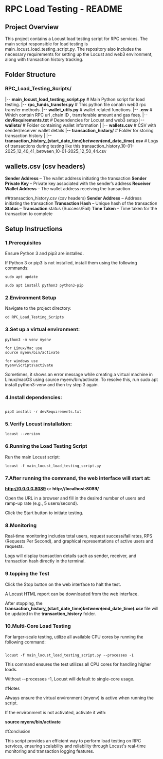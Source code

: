 # RPC Load Testing - README

## Project Overview

This project contains a Locust load testing script for RPC services. The main script responsible for load testing is main_locust_load_testing_script.py. The repository also includes the necessary requirements for setting up the Locust and web3 environment, along with transaction history tracking.

## Folder Structure

### RPC_Load_Testing_Scripts/

|-- **main_locust_load_testing_script.py**  # Main Python script for load testing.
|-- **rpc_funds_transfer.py**  # This python file conatin web3 rpc transfer methods.
|-- **wallet_utils.py**  # wallet related functions.
|-- **.env**  # Which contain RPC url ,chain ID , transferable amount and gas fees.
|-- **devRequirements.txt**              # Dependencies for Locust and web3 setup 
|-- **wallets/**                # Folder containing wallet information 
|   |-- **wallets.csv**                  # CSV with sender/receiver wallet details 
|-- **transaction_history/**             # Folder for storing transaction history 
|   |-- **transaction_history_(start_date_time)_between_(end_date_time).csv**      # Logs of transactions during testing like this transaction_history_10-01-2025_12_40_41_between_10-01-2025_12_50_44.csv


## wallets.csv (csv headers)

__Sender Address__ – The wallet address initiating the transaction 
__Sender Private Key__ – Private key associated with the sender’s address 
__Receiver Wallet Address__ – The wallet address receiving the transaction 

##transaction_history.csv (csv headers)
__Sender Address__ – Address initiating the transaction 
__Transaction Hash__ – Unique hash of the transaction 
__Status – Transaction__ status (Success/Fail) 
__Time Taken__ – Time taken for the transaction to complete 



## Setup Instructions

### 1.Prerequisites

Ensure Python 3 and pip3 are installed.

If Python 3 or pip3 is not installed, install them using the following commands:
```
sudo apt update

sudo apt install python3 python3-pip

```

### 2.Environment Setup

Navigate to the project directory:


```
cd RPC_Load_Testing_Scripts

```

### 3.Set up a virtual environment:

```
python3 -m venv myenv

for Linux/Mac use 
source myenv/bin/activate

for windows use
myenv\Scripts\activate

```
Sometimes, it shows an error message while creating a virtual machine in Linux/macOS using source myenv/bin/activate. To resolve this, run sudo apt install python3-venv and then try step 3 again.

### 4.Install dependencies:

```

pip3 install -r devRequirements.txt

```

### 5.Verify Locust installation:

```
locust --version

```

### 6.Running the Load Testing Script

Run the main Locust script:

```
locust -f main_locust_load_testing_script.py

```

### 7.After running the command, the web interface will start at:

**http://0.0.0.0:8089** or **http://localhost:8089/**

Open the URL in a browser and fill in the desired number of users and ramp-up rate (e.g., 5 users/second).

Click the Start button to initiate testing.

### 8.Monitoring

Real-time monitoring includes total users, request success/fail rates, RPS (Requests Per Second), and graphical representations of active users and requests.

Logs will display transaction details such as sender, receiver, and transaction hash directly in the terminal.

### 9.topping the Test

Click the Stop button on the web interface to halt the test.

A Locust HTML report can be downloaded from the web interface.

After stopping, the **transaction_history_(start_date_time)_between_(end_date_time).csv** file will be updated in the **transaction_history** folder.

### 10.Multi-Core Load Testing

For larger-scale testing, utilize all available CPU cores by running the following command:

```

locust -f main_locust_load_testing_script.py --processes -1

```

This command ensures the test utilizes all CPU cores for handling higher loads.

Without --processes -1, Locust will default to single-core usage.

#Notes

Always ensure the virtual environment (myenv) is active when running the script.

If the environment is not activated, activate it with:

**source myenv/bin/activate**


#Conclusion

This script provides an efficient way to perform load testing on RPC services, ensuring scalability and reliability through Locust's real-time monitoring and transaction logging features.


